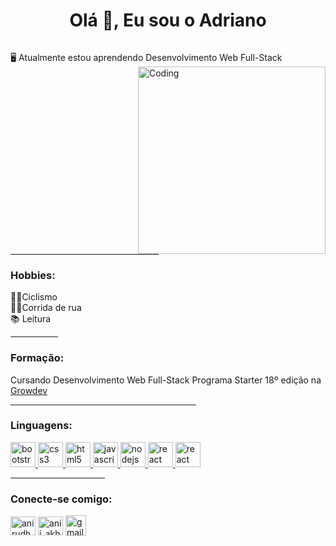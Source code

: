 <h1 align="center">Olá 👋, Eu sou o Adriano</h1>


<p align="left"> <a href="https://twitter.com/" target="blank"><img src="https://img.shields.io/twitter/follow/?logo=twitter&style=for-the-badge" alt="" /></a> </p>

🖥️ Atualmente estou aprendendo Desenvolvimento Web Full-Stack
<img align="right" alt="Coding" width="300" src="https://miro.medium.com/v2/resize:fit:1000/1*dxbvVHJkUh5HagZ7HI0nFw.gif">

<br>
<hr width="47%" >

<h3 align="left">Hobbies:</h3>
🚴‍♀️Ciclismo
<br>
🏃‍♂️Corrida de rua
<br>
📚 Leitura

<br>
<hr width="15%" >
<h3 align="left">Formação:</h3>
Cursando Desenvolvimento Web Full-Stack Programa Starter 18º edição na <a href="https://www.growdev.com.br/" target="blank" rel="noreferrer">Growdev</a>

<br>
<hr width="59%" >

<h3 align="left">Linguagens:</h3>
<p align="left"> <a href="https://getbootstrap.com" target="_blank" rel="noreferrer"> <img src="https://skillicons.dev/icons?i=bootstrap" alt="bootstrap" width="40" height="40"/> </a> 
<a href="https://www.w3schools.com/cpp/" target="_blank" rel="noreferrer"> <a href="https://www.w3schools.com/css/" target="_blank" rel="noreferrer"> <img src="https://skillicons.dev/icons?i=css" alt="css3" width="40" height="40"/> </a> 
<a href="https://www.w3schools.com/html/default.asp" target="_blank" rel="noreferrer"> <img src="https://skillicons.dev/icons?i=html" alt="html5" width="40" height="40"/> </a> 
<a href="https://developer.mozilla.org/en-US/docs/Web/JavaScript" target="_blank" rel="noreferrer"> <img src="https://skillicons.dev/icons?i=js" alt="javascript" width="40" height="40"/> </a> 
<a href="https://www.mysql.com/" target="_blank" rel="noreferrer"> <a href="https://nodejs.org" target="_blank" rel="noreferrer"> <img src="https://skillicons.dev/icons?i=nodejs" alt="nodejs" width="40" height="40"/> 
<a href="https://www.typescriptlang.org/" target="_blank" rel="noreferrer"> <img src="https://skillicons.dev/icons?i=ts" alt="react" width="40" height="40"/> </a> 
<a href="https://reactjs.org/" target="_blank" rel="noreferrer"> <img src="https://skillicons.dev/icons?i=react" alt="react" width="40" height="40"/> </a> </p>


<hr width="30%" >

<h3 align="left">Conecte-se comigo:</h3>
<p align="left">
<a href="https://www.linkedin.com/in/adriano-santos-51473a256/" target="blank"><img align="center" src="https://skillicons.dev/icons?i=linkedin" alt="anirudh-rai-072732220" height="30" width="40" /></a>
<a href="https://www.instagram.com/euadrianoss/" target="blank"><img align="center" src="https://skillicons.dev/icons?i=instagram" alt="anii_akhil" height="30" width="40" /></a>
<a href="mailto:adrianossfontes@gmail.com" target="blank"><img align="center" src="https://cdn.icon-icons.com/icons2/730/PNG/512/gmail_icon-icons.com_62758.png" alt="gmail" height="33" width="33" /></a>
</p>




